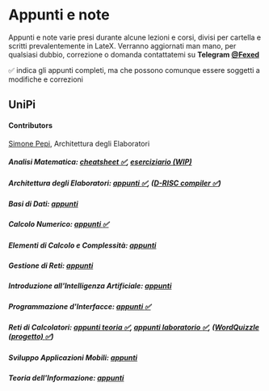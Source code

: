 # Appunti e note
Appunti e note varie presi durante alcune lezioni e corsi, divisi per cartella e scritti prevalentemente in LateX.
Verranno aggiornati man mano, per qualsiasi dubbio, correzione o domanda contattatemi su <b>Telegram [@Fexed](https://t.me/fexed)</b>

:white_check_mark: indica gli appunti completi, ma che possono comunque essere soggetti a modifiche e correzioni

## UniPi
#### Contributors
[Simone Pepi](https://github.com/sipemopo92), Architettura degli Elaboratori

##### Analisi Matematica: [cheatsheet :white_check_mark:](https://github.com/fexed/Notes/blob/master/AM/AM.pdf), [eserciziario (WIP)](https://github.com/fexed/Notes/blob/master/AM/AM_eserciziario.pdf)

##### Architettura degli Elaboratori: [appunti :white_check_mark:](https://github.com/fexed/Notes/blob/master/AE/architettura_appunti.pdf), ([D-RISC compiler :white_check_mark:](https://github.com/fexed/D-RISCcompiler))

##### Basi di Dati: [appunti](https://github.com/fexed/Notes/blob/master/BD/BD.pdf)

##### Calcolo Numerico: [appunti :white_check_mark:](https://github.com/fexed/Notes/blob/master/CN/CN.pdf)

##### Elementi di Calcolo e Complessità: [appunti](https://github.com/fexed/Notes/blob/master/ECC/ECC.pdf)

##### Gestione di Reti: [appunti](https://github.com/fexed/Notes/blob/master/GR/GR.pdf)

##### Introduzione all'Intelligenza Artificiale: [appunti](https://github.com/fexed/Notes/blob/master/IIA/IIA.pdf)

##### Programmazione d'Interfacce: [appunti :white_check_mark:](https://github.com/fexed/Notes/blob/master/PI/PI.pdf)

##### Reti di Calcolatori: [appunti teoria :white_check_mark:](https://github.com/fexed/Notes/blob/master/RCL/RCL.pdf), [appunti laboratorio :white_check_mark:](https://github.com/fexed/Notes/blob/master/LPR/LPR.pdf), ([WordQuizzle (progetto) :white_check_mark:](https://github.com/fexed/WordQuizzle))

##### Sviluppo Applicazioni Mobili: [appunti](https://github.com/fexed/Notes/blob/master/SAM/SAM.pdf)

##### Teoria dell'Informazione: [appunti](https://github.com/fexed/Notes/blob/master/TI/TI.pdf)
